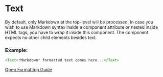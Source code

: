 # Text

By default, only Markdown at the top-level will be processed. In case you wish to use Markdown syntax inside a component attribute or nested inside HTML tags, you have to wrap it inside this component. The component expects no other child elements besides text.

### Example:

``` js
<Text>*Markdown* formatted text comes here...</Text>
```

[Open Formatting Guide](http://isle.heinz.cmu.edu/components/text-input/)
